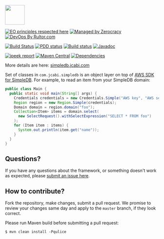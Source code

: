 <img src="http://img.jcabi.com/logo-square.png" width="64px" height="64px" />

[![EO principles respected here](https://www.elegantobjects.org/badge.svg)](https://www.elegantobjects.org)
[![Managed by Zerocracy](https://www.0crat.com/badge/C3RUBL5H9.svg)](https://www.0crat.com/p/C3RUBL5H9)
[![DevOps By Rultor.com](http://www.rultor.com/b/jcabi/jcabi-simpledb)](http://www.rultor.com/p/jcabi/jcabi-simpledb)

[![Build Status](https://travis-ci.org/jcabi/jcabi-simpledb.svg?branch=master)](https://travis-ci.org/jcabi/jcabi-simpledb)
[![PDD status](http://www.0pdd.com/svg?name=jcabi/jcabi-simpledb)](http://www.0pdd.com/p?name=jcabi/jcabi-simpledb)
[![Build status](https://ci.appveyor.com/api/projects/status/sdfe6qqji5hb4a4y/branch/master?svg=true)](https://ci.appveyor.com/project/yegor256/jcabi-simpledb/branch/master)
[![Javadoc](https://javadoc.io/badge/com.jcabi/jcabi-simpledb.svg)](http://www.javadoc.io/doc/com.jcabi/jcabi-simpledb)

[![jpeek report](http://i.jpeek.org/com.jcabi/jcabi-simpledb/badge.svg)](http://i.jpeek.org/com.jcabi/jcabi-simpledb/)
[![Maven Central](https://maven-badges.herokuapp.com/maven-central/com.jcabi/jcabi-simpledb/badge.svg)](https://maven-badges.herokuapp.com/maven-central/com.jcabi/jcabi-simpledb)
[![Dependencies](https://www.versioneye.com/user/projects/561ac33fa193340f280010ef/badge.svg?style=flat)](https://www.versioneye.com/user/projects/561ac33fa193340f280010ef)

More details are here: [simpledb.jcabi.com](http://simpledb.jcabi.com/index.html)

Set of classes in `com.jcabi.simpledb`
is an object layer on top of
[AWS SDK for SimpleDB](http://aws.amazon.com/sdkforjava/).
For example, to read an item from your SimpleDB domain:

```java
public class Main {
  public static void main(String[] args) {
    Credentials credentials = new Credentials.Simple("AWS key", "AWS secret");
    Region region = new Region.Simple(credentials);
    Domain domain = region.domain("foo");
    Collection<Item> items = domain.select(
      new SelectRequest().withSelectExpression("SELECT * FROM foo")
    );
    for (Item item : items) {
      System.out.println(item.get("name"));
    }
  }
}
```

## Questions?

If you have any questions about the framework, or something doesn't work as expected,
please [submit an issue here](https://github.com/yegor256/jcabi/issues/new).

## How to contribute?

Fork the repository, make changes, submit a pull request.
We promise to review your changes same day and apply to
the `master` branch, if they look correct.

Please run Maven build before submitting a pull request:

```
$ mvn clean install -Pqulice
```
